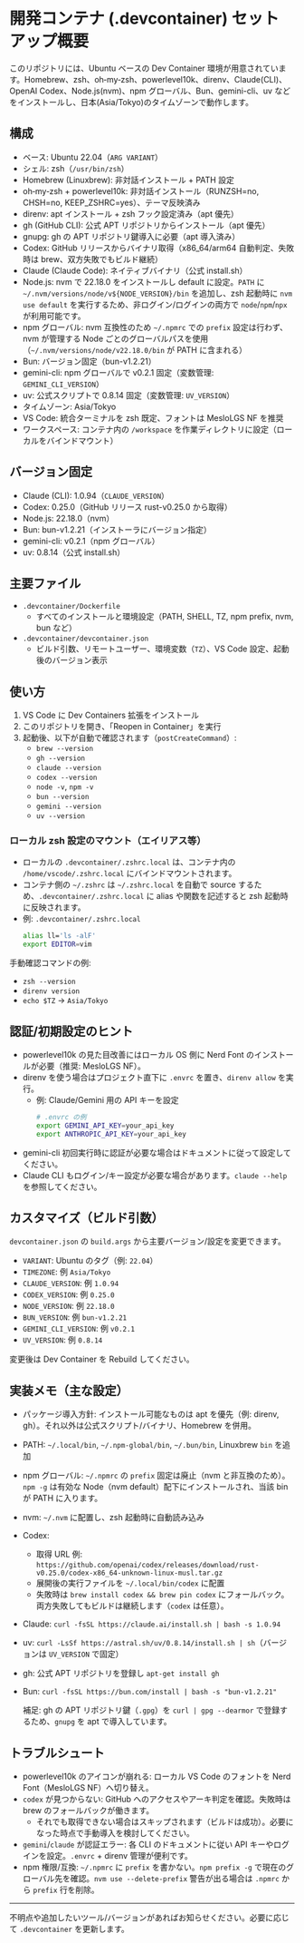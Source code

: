 # 開発コンテナ (.devcontainer) セットアップ概要

このリポジトリには、Ubuntu ベースの Dev Container 環境が用意されています。Homebrew、zsh、oh‑my‑zsh、powerlevel10k、direnv、Claude(CLI)、OpenAI Codex、Node.js(nvm)、npm グローバル、Bun、gemini-cli、uv などをインストールし、日本(Asia/Tokyo)のタイムゾーンで動作します。

## 構成
- ベース: Ubuntu 22.04（`ARG VARIANT`）
- シェル: zsh（`/usr/bin/zsh`）
- Homebrew (Linuxbrew): 非対話インストール + PATH 設定
- oh‑my‑zsh + powerlevel10k: 非対話インストール（RUNZSH=no, CHSH=no, KEEP_ZSHRC=yes）、テーマ反映済み
- direnv: apt インストール + zsh フック設定済み（apt 優先）
- gh (GitHub CLI): 公式 APT リポジトリからインストール（apt 優先）
- gnupg: gh の APT リポジトリ鍵導入に必要（apt 導入済み）
- Codex: GitHub リリースからバイナリ取得（x86_64/arm64 自動判定、失敗時は brew、双方失敗でもビルド継続）
- Claude (Claude Code): ネイティブバイナリ（公式 install.sh）
- Node.js: nvm で 22.18.0 をインストールし default に設定。`PATH` に `~/.nvm/versions/node/v${NODE_VERSION}/bin` を追加し、zsh 起動時に `nvm use default` を実行するため、非ログイン/ログインの両方で `node`/`npm`/`npx` が利用可能です。
- npm グローバル: nvm 互換性のため `~/.npmrc` での `prefix` 設定は行わず、nvm が管理する Node ごとのグローバルパスを使用（`~/.nvm/versions/node/v22.18.0/bin` が PATH に含まれる）
- Bun: バージョン固定（bun-v1.2.21）
- gemini-cli: npm グローバルで v0.2.1 固定（変数管理: `GEMINI_CLI_VERSION`）
- uv: 公式スクリプトで 0.8.14 固定（変数管理: `UV_VERSION`）
- タイムゾーン: Asia/Tokyo
- VS Code: 統合ターミナルを zsh 既定、フォントは MesloLGS NF を推奨
- ワークスペース: コンテナ内の `/workspace` を作業ディレクトリに設定（ローカルをバインドマウント）

## バージョン固定
- Claude (CLI): 1.0.94（`CLAUDE_VERSION`）
- Codex: 0.25.0（GitHub リリース rust-v0.25.0 から取得）
- Node.js: 22.18.0（nvm）
- Bun: bun-v1.2.21（インストーラにバージョン指定）
- gemini-cli: v0.2.1（npm グローバル）
- uv: 0.8.14（公式 install.sh）

## 主要ファイル
- `.devcontainer/Dockerfile`
  - すべてのインストールと環境設定（PATH, SHELL, TZ, npm prefix, nvm, bun など）
- `.devcontainer/devcontainer.json`
  - ビルド引数、リモートユーザー、環境変数（`TZ`）、VS Code 設定、起動後のバージョン表示

## 使い方
1. VS Code に Dev Containers 拡張をインストール
2. このリポジトリを開き、「Reopen in Container」を実行
3. 起動後、以下が自動で確認されます（`postCreateCommand`）:
   - `brew --version`
   - `gh --version`
   - `claude --version`
   - `codex --version`
   - `node -v`, `npm -v`
   - `bun --version`
   - `gemini --version`
   - `uv --version`

### ローカル zsh 設定のマウント（エイリアス等）
- ローカルの `.devcontainer/.zshrc.local` は、コンテナ内の `/home/vscode/.zshrc.local` にバインドマウントされます。
- コンテナ側の `~/.zshrc` は `~/.zshrc.local` を自動で source するため、`.devcontainer/.zshrc.local` に alias や関数を記述すると zsh 起動時に反映されます。
- 例: `.devcontainer/.zshrc.local`
  ```sh
  alias ll='ls -alF'
  export EDITOR=vim
  ```

手動確認コマンドの例:
- `zsh --version`
- `direnv version`
- `echo $TZ` → `Asia/Tokyo`

## 認証/初期設定のヒント
- powerlevel10k の見た目改善にはローカル OS 側に Nerd Font のインストールが必要（推奨: MesloLGS NF）。
- direnv を使う場合はプロジェクト直下に `.envrc` を置き、`direnv allow` を実行。
  - 例: Claude/Gemini 用の API キーを設定
    ```sh
    # .envrc の例
    export GEMINI_API_KEY=your_api_key
    export ANTHROPIC_API_KEY=your_api_key
    ```
- gemini-cli 初回実行時に認証が必要な場合はドキュメントに従って設定してください。
- Claude CLI もログイン/キー設定が必要な場合があります。`claude --help` を参照してください。

## カスタマイズ（ビルド引数）
`devcontainer.json` の `build.args` から主要バージョン/設定を変更できます。
- `VARIANT`: Ubuntu のタグ（例: `22.04`）
- `TIMEZONE`: 例 `Asia/Tokyo`
- `CLAUDE_VERSION`: 例 `1.0.94`
- `CODEX_VERSION`: 例 `0.25.0`
- `NODE_VERSION`: 例 `22.18.0`
- `BUN_VERSION`: 例 `bun-v1.2.21`
- `GEMINI_CLI_VERSION`: 例 `v0.2.1`
- `UV_VERSION`: 例 `0.8.14`

変更後は Dev Container を Rebuild してください。

## 実装メモ（主な設定）
- パッケージ導入方針: インストール可能なものは apt を優先（例: direnv, gh）。それ以外は公式スクリプト/バイナリ、Homebrew を併用。
- PATH: `~/.local/bin`, `~/.npm-global/bin`, `~/.bun/bin`, Linuxbrew `bin` を追加
- npm グローバル: `~/.npmrc` の `prefix` 固定は廃止（nvm と非互換のため）。`npm -g` は有効な Node（nvm default）配下にインストールされ、当該 bin が PATH に入ります。
- nvm: `~/.nvm` に配置し、zsh 起動時に自動読み込み
- Codex: 
  - 取得 URL 例: `https://github.com/openai/codex/releases/download/rust-v0.25.0/codex-x86_64-unknown-linux-musl.tar.gz`
  - 展開後の実行ファイルを `~/.local/bin/codex` に配置
  - 失敗時は `brew install codex && brew pin codex` にフォールバック。両方失敗してもビルドは継続します（`codex` は任意）。
- Claude: `curl -fsSL https://claude.ai/install.sh | bash -s 1.0.94`
- uv: `curl -LsSf https://astral.sh/uv/0.8.14/install.sh | sh`（バージョンは `UV_VERSION` で固定）
- gh: 公式 APT リポジトリを登録し `apt-get install gh`
- Bun: `curl -fsSL https://bun.com/install | bash -s "bun-v1.2.21"`
  
  補足: gh の APT リポジトリ鍵（`.gpg`）を `curl | gpg --dearmor` で登録するため、`gnupg` を apt で導入しています。

## トラブルシュート
- powerlevel10k のアイコンが崩れる: ローカル VS Code のフォントを Nerd Font（MesloLGS NF）へ切り替え。
- `codex` が見つからない: GitHub へのアクセスやアーキ判定を確認。失敗時は brew のフォールバックが働きます。
  - それでも取得できない場合はスキップされます（ビルドは成功）。必要になった時点で手動導入を検討してください。
- `gemini`/`claude` が認証エラー: 各 CLI のドキュメントに従い API キーやログインを設定。`.envrc` + direnv 管理が便利です。
- npm 権限/互換: `~/.npmrc` に `prefix` を書かない。`npm prefix -g` で現在のグローバル先を確認。`nvm use --delete-prefix` 警告が出る場合は `.npmrc` から `prefix` 行を削除。

---
不明点や追加したいツール/バージョンがあればお知らせください。必要に応じて `.devcontainer` を更新します。
